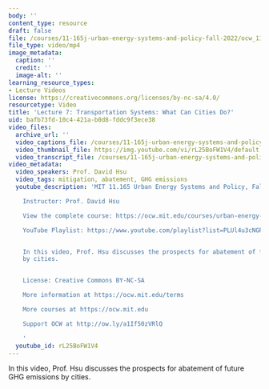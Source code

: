```yaml
---
body: ''
content_type: resource
draft: false
file: /courses/11-165j-urban-energy-systems-and-policy-fall-2022/ocw_11165_lecture07_2022sep28-1403_360p_16_9.mp4
file_type: video/mp4
image_metadata:
  caption: ''
  credit: ''
  image-alt: ''
learning_resource_types:
- Lecture Videos
license: https://creativecommons.org/licenses/by-nc-sa/4.0/
resourcetype: Video
title: 'Lecture 7: Transportation Systems: What Can Cities Do?'
uid: bafb73fd-10c4-421a-b0d8-fddc9f3ece38
video_files:
  archive_url: ''
  video_captions_file: /courses/11-165j-urban-energy-systems-and-policy-fall-2022/1lZHlotI1vA0O4FHhBVT1CABpty3Qf-TV_transcript.webvtt
  video_thumbnail_file: https://img.youtube.com/vi/rL25BoFW1V4/default.jpg
  video_transcript_file: /courses/11-165j-urban-energy-systems-and-policy-fall-2022/1lZHlotI1vA0O4FHhBVT1CABpty3Qf-TV_transcript.pdf
video_metadata:
  video_speakers: Prof. David Hsu
  video_tags: mitigation, abatement, GHG emissions
  youtube_description: 'MIT 11.165 Urban Energy Systems and Policy, Fall 2022

    Instructor: Prof. David Hsu

    View the complete course: https://ocw.mit.edu/courses/urban-energy-systems-and-policy-fall-2022/

    YouTube Playlist: https://www.youtube.com/playlist?list=PLUl4u3cNGP63SEOB1q95TFs0hwyf1d7BG


    In this video, Prof. Hsu discusses the prospects for abatement of future GHG emissions
    by cities.


    License: Creative Commons BY-NC-SA

    More information at https://ocw.mit.edu/terms

    More courses at https://ocw.mit.edu

    Support OCW at http://ow.ly/a1If50zVRlQ

    '
  youtube_id: rL25BoFW1V4
---
```

In this video, Prof. Hsu discusses the prospects for abatement of future GHG emissions by cities.
